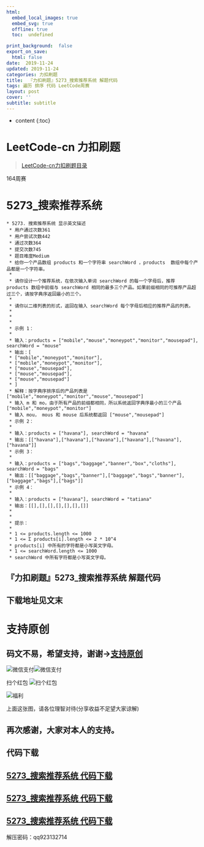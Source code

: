 ```yaml
---
html:
  embed_local_images: true
  embed_svg: true
  offline: true
  toc:  undefined

print_background:  false
export_on_save:
  html: false
date:  2019-11-24
updated: 2019-11-24
categories: 力扣刷题
title:  『力扣刷题』5273_搜索推荐系统 解题代码
tags: 遍历 排序 代码 LeetCode周赛
layout: post
cover: ''
subtitle: subtitle
---
```



* content
{:toc}

# LeetCode-cn 力扣刷题

> [LeetCode-cn力扣刷题目录](https://qq923132714.github.io/categories/ "LeetCode-cn力扣刷题目录")

164周赛
# 5273_搜索推荐系统

```
* 5273. 搜索推荐系统 显示英文描述
 * 用户通过次数361
 * 用户尝试次数442
 * 通过次数364
 * 提交次数745
 * 题目难度Medium
 * 给你一个产品数组 products 和一个字符串 searchWord ，products  数组中每个产品都是一个字符串。
 *
 * 请你设计一个推荐系统，在依次输入单词 searchWord 的每一个字母后，推荐 products 数组中前缀与 searchWord 相同的最多三个产品。如果前缀相同的可推荐产品超过三个，请按字典序返回最小的三个。
 *
 * 请你以二维列表的形式，返回在输入 searchWord 每个字母后相应的推荐产品的列表。
 *
 *
 *
 * 示例 1：
 *
 * 输入：products = ["mobile","mouse","moneypot","monitor","mousepad"], searchWord = "mouse"
 * 输出：[
 * ["mobile","moneypot","monitor"],
 * ["mobile","moneypot","monitor"],
 * ["mouse","mousepad"],
 * ["mouse","mousepad"],
 * ["mouse","mousepad"]
 * ]
 * 解释：按字典序排序后的产品列表是 ["mobile","moneypot","monitor","mouse","mousepad"]
 * 输入 m 和 mo，由于所有产品的前缀都相同，所以系统返回字典序最小的三个产品 ["mobile","moneypot","monitor"]
 * 输入 mou， mous 和 mouse 后系统都返回 ["mouse","mousepad"]
 * 示例 2：
 *
 * 输入：products = ["havana"], searchWord = "havana"
 * 输出：[["havana"],["havana"],["havana"],["havana"],["havana"],["havana"]]
 * 示例 3：
 *
 * 输入：products = ["bags","baggage","banner","box","cloths"], searchWord = "bags"
 * 输出：[["baggage","bags","banner"],["baggage","bags","banner"],["baggage","bags"],["bags"]]
 * 示例 4：
 *
 * 输入：products = ["havana"], searchWord = "tatiana"
 * 输出：[[],[],[],[],[],[],[]]
 *
 *
 * 提示：
 *
 * 1 <= products.length <= 1000
 * 1 <= Σ products[i].length <= 2 * 10^4
 * products[i] 中所有的字符都是小写英文字母。
 * 1 <= searchWord.length <= 1000
 * searchWord 中所有字符都是小写英文字母。
 ```

## 『力扣刷题』5273_搜索推荐系统 解题代码


## 下载地址见文末

# 支持原创


## 码文不易，希望支持，谢谢->**[支持原创](http://blog.csdn.net/qq923132714/article/details/79399145)**
![微信支付](https://raw.githubusercontent.com/923132714/my_picture/master/blog/support/weixin.png)![微信支付](https://raw.githubusercontent.com/923132714/my_picture/master/blog/support/支付宝.png)

扫个红包
![扫个红包](https://raw.githubusercontent.com/923132714/my_picture/master/blog/support/扫码领红包.png "扫码领红包")

![福利](https://github.com/923132714/my_picture/blob/master/blog/support/%E7%A6%8F%E5%88%A9.png?raw=true "福利")

上面这张图，请各位理智对待(分享收益不足望大家谅解)

## 再次感谢，大家对本人的支持。


## **代码下载**

## [5273_搜索推荐系统 代码下载](https://t00y.com/file/16848854-409087696 "5273_搜索推荐系统 代码下载")

## [5273_搜索推荐系统 代码下载](http://cigorsica.com/3qiX "5273_搜索推荐系统 代码下载")

## [5273_搜索推荐系统 代码下载](http://gestyy.com/w588Bh "5273_搜索推荐系统 代码下载")


解压密码：qq923132714
